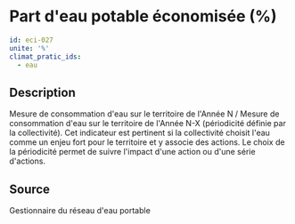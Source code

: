 # Part d'eau potable économisée (%)
```yaml
id: eci-027
unite: '%'
climat_pratic_ids:
  - eau
```
## Description
Mesure de consommation d'eau sur le territoire de l'Année N / Mesure de consommation d'eau sur le territoire de l'Année N-X (périodicité définie par la collectivité).
Cet indicateur est pertinent si la collectivité choisit l'eau comme un enjeu fort pour le territoire et y associe des actions. Le choix de la périodicité permet de suivre l'impact d'une action ou d'une série d'actions.

## Source
Gestionnaire du réseau d'eau portable

